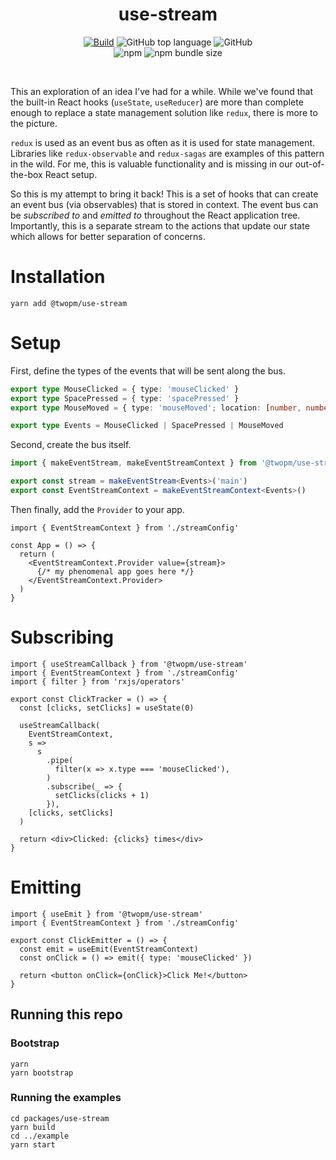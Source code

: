 <h1 align="center">use-stream</h1>

<p align="center">
  <a href="https://github.com/bfollington/use-stream/actions?query=workflow%3A%22Build%22"><img alt="Build" src="https://github.com/bfollington/restack/workflows/Build/badge.svg"></a>
<img alt="GitHub top language" src="https://img.shields.io/github/languages/top/bfollington/use-stream">
<img alt="GitHub" src="https://img.shields.io/github/license/bfollington/use-stream">

<br>
  <img alt="npm" src="https://img.shields.io/npm/v/@twopm/use-stream">
<img alt="npm bundle size" src="https://img.shields.io/bundlephobia/min/@twopm/use-stream">

</p><br>

This an exploration of an idea I've had for a while. While we've found that the built-in React hooks (`useState`, `useReducer`) are more than complete enough to replace a state management solution like `redux`, there is more to the picture.

`redux` is used as an event bus as often as it is used for state management. Libraries like `redux-observable` and `redux-sagas` are examples of this pattern in the wild. For me, this is valuable functionality and is missing in our out-of-the-box React setup.

So this is my attempt to bring it back! This is a set of hooks that can create an event bus (via observables) that is stored in context. The event bus can be *subscribed to* and *emitted to* throughout the React application tree. Importantly, this is a separate stream to the actions that update our state which allows for better separation of concerns.

# Installation

```
yarn add @twopm/use-stream
```

# Setup

First, define the types of the events that will be sent along the bus.

```ts
export type MouseClicked = { type: 'mouseClicked' }
export type SpacePressed = { type: 'spacePressed' }
export type MouseMoved = { type: 'mouseMoved'; location: [number, number] }

export type Events = MouseClicked | SpacePressed | MouseMoved
```

Second, create the bus itself.

```ts
import { makeEventStream, makeEventStreamContext } from '@twopm/use-stream'

export const stream = makeEventStream<Events>('main')
export const EventStreamContext = makeEventStreamContext<Events>()
```

Then finally, add the `Provider` to your app.

```tsx
import { EventStreamContext } from './streamConfig'

const App = () => {
  return (
    <EventStreamContext.Provider value={stream}>
      {/* my phenomenal app goes here */}
    </EventStreamContext.Provider>
  )
}
```

# Subscribing

```tsx
import { useStreamCallback } from '@twopm/use-stream'
import { EventStreamContext } from './streamConfig'
import { filter } from 'rxjs/operators'

export const ClickTracker = () => {
  const [clicks, setClicks] = useState(0)

  useStreamCallback(
    EventStreamContext,
    s =>
      s
        .pipe(
          filter(x => x.type === 'mouseClicked'),
        )
        .subscribe(_ => {
          setClicks(clicks + 1)
        }),
    [clicks, setClicks]
  )

  return <div>Clicked: {clicks} times</div>
}

```

# Emitting

```tsx
import { useEmit } from '@twopm/use-stream'
import { EventStreamContext } from './streamConfig'

export const ClickEmitter = () => {
  const emit = useEmit(EventStreamContext)
  const onClick = () => emit({ type: 'mouseClicked' })

  return <button onClick={onClick}>Click Me!</button>
}

```

## Running this repo

### Bootstrap

```
yarn
yarn bootstrap
```

### Running the examples

```
cd packages/use-stream
yarn build
cd ../example
yarn start
```
